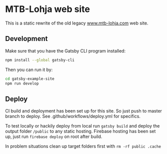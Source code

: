 # MTB-Lohja web site

This is a static rewrite of the old legacy www.mtb-lohja.com web site.

## Development

Make sure that you have the Gatsby CLI program installed:

```sh
npm install --global gatsby-cli
```

Then you can run it by:

```sh
cd gatsby-example-site
npm run develop
```

## Deploy

CI build and deployment has been set up for this site. So just push to master
branch to deploy. See .github/workflows/deploy.yml for specifics.

To test locally or hackily deploy from local run `gatsby build` and deploy the
output folder `/public` to any static hosting. Firebase hosting has been set up,
just run `firebase deploy` on root after build.

In problem situations clean up target folders first with `rm -rf public .cache`
